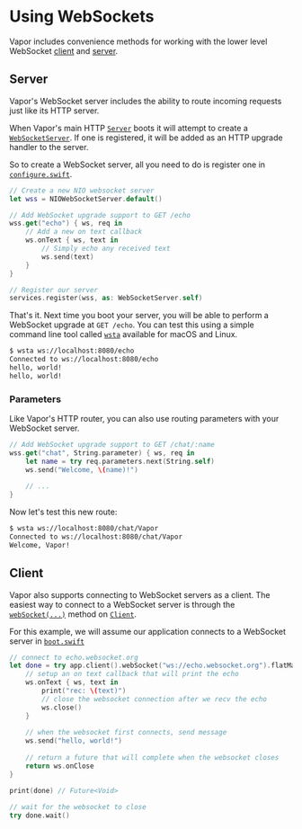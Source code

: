 # Using WebSockets

Vapor includes convenience methods for working with the lower level WebSocket [client](../websocket/overview.md#client) and [server](../websocket/overview.md#server). 

## Server

Vapor's WebSocket server includes the ability to route incoming requests just like its HTTP server. 

When Vapor's main HTTP [`Server`](#fixme) boots it will attempt to create a [`WebSocketServer`](#fixme). If one is registered, it will be added as an HTTP upgrade handler to the server. 

So to create a WebSocket server, all you need to do is register one in  [`configure.swift`](../getting-started/structure.md#configureswift).

```swift
// Create a new NIO websocket server
let wss = NIOWebSocketServer.default()

// Add WebSocket upgrade support to GET /echo
wss.get("echo") { ws, req in
    // Add a new on text callback
    ws.onText { ws, text in
        // Simply echo any received text
        ws.send(text)
    }
}

// Register our server
services.register(wss, as: WebSocketServer.self)
```

That's it. Next time you boot your server, you will be able to perform a WebSocket upgrade at `GET /echo`.  You can test this using a simple command line tool called [`wsta`](https://github.com/esphen/wsta) available for macOS and Linux.

```sh
$ wsta ws://localhost:8080/echo
Connected to ws://localhost:8080/echo
hello, world!
hello, world!
```

### Parameters

Like Vapor's HTTP router, you can also use routing parameters with your WebSocket server.

```swift
// Add WebSocket upgrade support to GET /chat/:name
wss.get("chat", String.parameter) { ws, req in
    let name = try req.parameters.next(String.self)
    ws.send("Welcome, \(name)!")
    
    // ...
}
```

Now let's test this new route:

```sh
$ wsta ws://localhost:8080/chat/Vapor
Connected to ws://localhost:8080/chat/Vapor
Welcome, Vapor!
```

## Client

Vapor also supports connecting to WebSocket servers as a client. The easiest way to connect to a WebSocket server is through the [`webSocket(...)`](#fixme) method on [`Client`](#fixme).

For this example, we will assume our application connects to a WebSocket server in [`boot.swift`](../getting-started/structure.md#bootswift)

```swift
// connect to echo.websocket.org
let done = try app.client().webSocket("ws://echo.websocket.org").flatMap { ws -> Future<Void> in
    // setup an on text callback that will print the echo
    ws.onText { ws, text in
        print("rec: \(text)")
        // close the websocket connection after we recv the echo
        ws.close()
    }
    
    // when the websocket first connects, send message
    ws.send("hello, world!")
    
    // return a future that will complete when the websocket closes
    return ws.onClose
}

print(done) // Future<Void>
  
// wait for the websocket to close
try done.wait()
```
